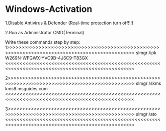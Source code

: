 # Windows-Activation


1.Disable Antivirus & Defender (Real-time protection turn off!!!)

2.Run as Administrator CMD(Terminal)


Write these commands step by step:
1>>>>>>>>>>>>>>>>>>>>>>>>>>>>>>>>>>>>>>>>>>>>>>>>>>>>>>>>>>>>>>>>>>>>>>>>>>>>>>>>>>>>>>>>>>>>>>>>>>
    slmgr /ipk W269N-WFGWX-YVC9B-4J6C9-T83GX
<<<<<<<<<<<<<<<<<<<<<<<<<<<<<<<<<<<<<<<<<<<<<<<<<<<<<<<<<<<<<<<<<<<<<<<<<<<<<<<<<<<<<<<<<<<<<<<<<<<


2>>>>>>>>>>>>>>>>>>>>>>>>>>>>>>>>>>>>>>>>>>>>>>>>>>>>>>>>>>>>>>>>>>>>>>>>>>>>>>>>>>>>>>>>>>>>>>>>>>
    slmgr /skms kms8.msguides.com
<<<<<<<<<<<<<<<<<<<<<<<<<<<<<<<<<<<<<<<<<<<<<<<<<<<<<<<<<<<<<<<<<<<<<<<<<<<<<<<<<<<<<<<<<<<<<<<<<<<


3>>>>>>>>>>>>>>>>>>>>>>>>>>>>>>>>>>>>>>>>>>>>>>>>>>>>>>>>>>>>>>>>>>>>>>>>>>>>>>>>>>>>>>>>>>>>>>>>>>
    slmgr /ato
<<<<<<<<<<<<<<<<<<<<<<<<<<<<<<<<<<<<<<<<<<<<<<<<<<<<<<<<<<<<<<<<<<<<<<<<<<<<<<<<<<<<<<<<<<<<<<<<<<<
    
